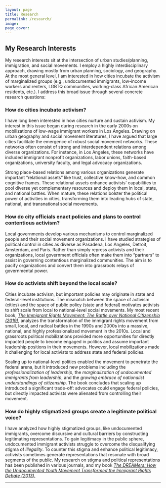 ```yaml
---
layout: page
title: Research
permalink: /research/
image:
page_cover:
---
```


## My Research Interests

My research interests sit at the intersection of urban studies/planning, immigration, and social movements. I employ a highly interdisciplinary approach, drawing mostly from urban planning, sociology, and geography. At the most general level, I am interested in how cities incubate the activism of marginalized groups (e.g., undocumented immigrants, low-income workers and renters, LGBTQ communities, working-class African American residents, etc.). I address this broad issue through several concrete research questions:

### How do cities incubate activism?
I have long been interested in how cities nurture and sustain activism. My interest in this issue began during research in the early 2000s on mobilizations of low-wage immigrant workers in Los Angeles. Drawing on urban geography and social movement literatures, I have argued that large cities facilitate the emergence of robust social movement networks. These networks often consist of strong and interdependent relations among diverse organizations. For instance, in Los Angeles, these networks have included immigrant nonprofit organizations, labor unions, faith-based organizations, university faculty, and legal advocacy organizations.

Strong place-based relations among various organizations generate important “relational assets” like trust, collective know-how, and common cognitive frames. These relational assets enhance activists' capabilities to pool diverse yet complementary resources and deploy them in local, state, and national battles. When mature, these relations bolster the political power of activities in cities, transforming them into leading hubs of state, national, and transnational social movements.

### How do city officials enact policies and plans to control contentious activism?
Local governments develop various mechanisms to control marginalized people and their social movement organizations. I have studied strategies of political control in cities as diverse as Pasadena, Los Angeles, Detroit, Amsterdam, and Paris. Rather than simply repress activists and their organizations, local government officials often make them into “partners” to assist in governing contentious marginalized communities. The aim is to pacify organizations and convert them into grassroots relays of governmental power.

### How do activists shift beyond the local scale?
Cities incubate activism, but important policies may originate in state and federal-level institutions. The mismatch between the space of activism (cities) and the space of public policy (state and federal) motivates activists to shift scale from local to national-level social movements. My most recent book, *[The Immigrant Rights Movement: The Battle over National Citizenship (2019)](https://www.amazon.com/Immigrant-Rights-Movement-National-Citizenship/dp/1503609324#customerReviews)*, analyzes the transformation of the immigrant rights movement from small, local, and radical battles in the 1990s and 2000s into a massive, national, and highly professionalized movement in the 2010s. Local and grassroots political mobilizations provided more opportunities for directly impacted people to become engaged in politics and assume important leadership positions in their movements. However, local mobilizations made it challenging for local activists to address state and federal policies.

Scaling up to national-level politics enabled the movement to penetrate the federal arena, but it introduced new problems including the *professionalization of leadership*, the *marginalization of undocumented immigrants from leadership*, and the *growing embrace of nationalist understandings of citizenship*. The book concludes that scaling up introduced a significant trade-off: advocates could engage federal policies, but directly impacted activists were alienated from controlling their movement.

### How do highly stigmatized groups create a legitimate political voice?
I have analyzed how highly stigmatized groups, like undocumented immigrants, overcome discursive and cultural barriers by constructing legitimating representations. To gain legitimacy in the public sphere, undocumented immigrant activists struggle to overcome the disqualifying stigma of *illegality*. To counter this stigma and enhance political legitimacy, activists sometimes generate representations that resonate with broad segments of the public. My research on stigma and political representations has been published in various journals, and my book *[The DREAMers: How the Undocumented Youth Movement Transformed the Immigrant Rights Debate (2013).](https://www.amazon.com/DREAMers-Undocumented-Movement-Transformed-Immigrant/dp/0804788847)*

---
